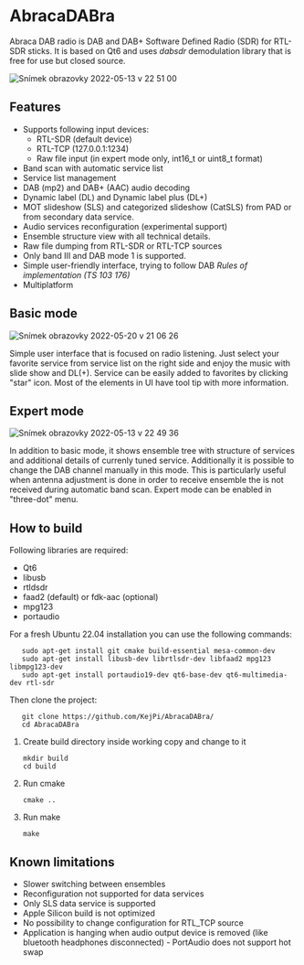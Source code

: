 # AbracaDABra
Abraca DAB radio is DAB and DAB+ Software Defined Radio (SDR) for RTL-SDR sticks. 
It is based on Qt6 and uses _dabsdr_ demodulation library that is free for use but closed source. 

![Snímek obrazovky 2022-05-13 v 22 51 00](https://user-images.githubusercontent.com/6438380/169595803-3ead3b88-35ab-4f8e-8246-cacb97b54c32.png)

## Features
* Supports following input devices:
  * RTL-SDR (default device)
  * RTL-TCP (127.0.0.1:1234) 
  * Raw file input (in expert mode only, int16_t or uint8_t format)
* Band scan with automatic service list
* Service list management
* DAB (mp2) and DAB+ (AAC) audio decoding
* Dynamic label (DL) and Dynamic label plus (DL+)
* MOT slideshow (SLS) and categorized slideshow (CatSLS) from PAD or from secondary data service.
* Audio services reconfiguration (experimental support)
* Ensemble structure view with all technical details.
* Raw file dumping from RTL-SDR or RTL-TCP sources
* Only band III and DAB mode 1 is supported.
* Simple user-friendly interface, trying to follow DAB _Rules of implementation (TS 103 176)_
* Multiplatform

## Basic mode
![Snímek obrazovky 2022-05-20 v 21 06 26](https://user-images.githubusercontent.com/6438380/169595834-5a822b8f-6987-450f-aa12-d3c13f02936a.png)

Simple user interface that is focused on radio listening. Just select your favorite service from service list on the right side 
and enjoy the music with slide show and DL(+). 
Service can be easily added to favorites by clicking "star" icon.  Most of the elements in UI have tool tip with more information.

## Expert mode
![Snímek obrazovky 2022-05-13 v 22 49 36](https://user-images.githubusercontent.com/6438380/168489297-bf12730c-ffc9-415a-9e45-7e7cebe0de39.png)

In addition to basic mode, it shows ensemble tree with structure of services and additional details of currenly tuned service. 
Additionally it is possible to change the DAB channel manually in this mode. 
This is particularly useful when antenna adjustment is done in order to receive ensemble the is not received during automatic band scan.
Expert mode can be enabled in "three-dot" menu.

## How to build
Following libraries are required:
* Qt6
* libusb
* rtldsdr
* faad2 (default) or fdk-aac (optional)
* mpg123
* portaudio

For a fresh Ubuntu 22.04 installation you can use the following commands:

       sudo apt-get install git cmake build-essential mesa-common-dev
       sudo apt-get install libusb-dev librtlsdr-dev libfaad2 mpg123 libmpg123-dev 
       sudo apt-get install portaudio19-dev qt6-base-dev qt6-multimedia-dev rtl-sdr

Then clone the project:

       git clone https://github.com/KejPi/AbracaDABra/
       cd AbracaDABra

1. Create build directory inside working copy and change to it

       mkdir build
       cd build

2. Run cmake

       cmake ..

3. Run make

       make



## Known limitations
* Slower switching between ensembles
* Reconfiguration not supported for data services
* Only SLS data service is supported 
* Apple Silicon build is not optimized
* No possibility to change configuration for RTL_TCP source
* Application is hanging when audio output device is removed (like bluetooth headphones disconnected) - PortAudio does not support hot swap
